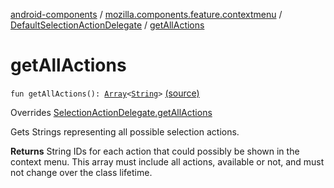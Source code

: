 [android-components](../../index.md) / [mozilla.components.feature.contextmenu](../index.md) / [DefaultSelectionActionDelegate](index.md) / [getAllActions](./get-all-actions.md)

# getAllActions

`fun getAllActions(): `[`Array`](https://kotlinlang.org/api/latest/jvm/stdlib/kotlin/-array/index.html)`<`[`String`](https://kotlinlang.org/api/latest/jvm/stdlib/kotlin/-string/index.html)`>` [(source)](https://github.com/mozilla-mobile/android-components/blob/master/components/feature/contextmenu/src/main/java/mozilla/components/feature/contextmenu/DefaultSelectionActionDelegate.kt#L31)

Overrides [SelectionActionDelegate.getAllActions](../../mozilla.components.concept.engine.selection/-selection-action-delegate/get-all-actions.md)

Gets Strings representing all possible selection actions.

**Returns**
String IDs for each action that could possibly be shown in the context menu. This
array must include all actions, available or not, and must not change over the class lifetime.

